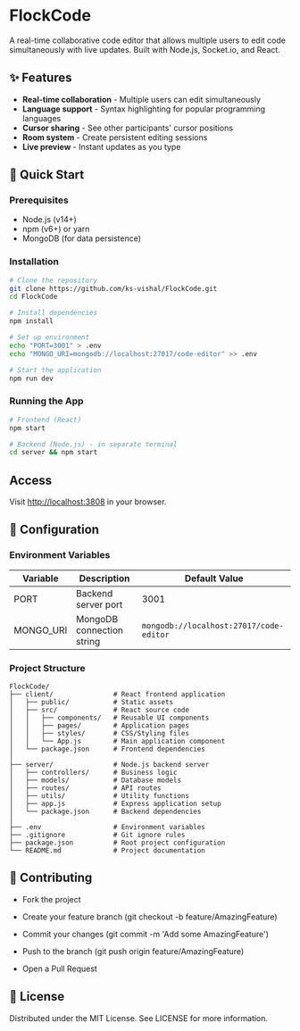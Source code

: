 # FlockCode

A real-time collaborative code editor that allows multiple users to edit code simultaneously with live updates. Built with Node.js, Socket.io, and React.

## ✨ Features

- **Real-time collaboration** - Multiple users can edit simultaneously
- **Language support** - Syntax highlighting for popular programming languages
- **Cursor sharing** - See other participants' cursor positions
- **Room system** - Create persistent editing sessions
- **Live preview** - Instant updates as you type

## 🚀 Quick Start

### Prerequisites
- Node.js (v14+)
- npm (v6+) or yarn
- MongoDB (for data persistence)

### Installation
```bash
# Clone the repository
git clone https://github.com/ks-vishal/FlockCode.git
cd FlockCode

# Install dependencies
npm install

# Set up environment
echo "PORT=3001" > .env
echo "MONGO_URI=mongodb://localhost:27017/code-editor" >> .env

# Start the application
npm run dev
```
### Running the App
```bash
# Frontend (React)
npm start

# Backend (Node.js) - in separate terminal
cd server && npm start
```
## Access
Visit [http://localhost:3808](http://localhost:3808) in your browser.

## 🔧 Configuration

### Environment Variables
| Variable     | Description               | Default Value                |
|--------------|---------------------------|------------------------------|
| PORT         | Backend server port       | 3001                         |
| MONGO_URI    | MongoDB connection string | `mongodb://localhost:27017/code-editor` |

### Project Structure
```text
FlockCode/
├── client/               # React frontend application
│   ├── public/           # Static assets
│   ├── src/              # React source code
│   │   ├── components/   # Reusable UI components
│   │   ├── pages/        # Application pages
│   │   ├── styles/       # CSS/Styling files
│   │   └── App.js        # Main application component
│   └── package.json      # Frontend dependencies
│
├── server/               # Node.js backend server
│   ├── controllers/      # Business logic
│   ├── models/           # Database models
│   ├── routes/           # API routes
│   ├── utils/            # Utility functions
│   ├── app.js            # Express application setup
│   └── package.json      # Backend dependencies
│
├── .env                  # Environment variables
├── .gitignore            # Git ignore rules
├── package.json          # Root project configuration
└── README.md             # Project documentation
```
## 🤝 Contributing
- Fork the project

- Create your feature branch (git checkout -b feature/AmazingFeature)

- Commit your changes (git commit -m 'Add some AmazingFeature')

- Push to the branch (git push origin feature/AmazingFeature)

- Open a Pull Request

## 📜 License
Distributed under the MIT License. See LICENSE for more information.
